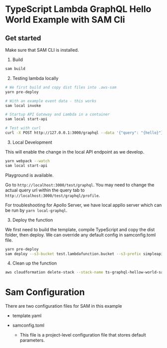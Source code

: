 # TypeScript Lambda GraphQL Hello World Example with SAM Cli

## Get started

Make sure that SAM CLI is installed.

1. Build

```bash
sam build
```

2. Testing lambda locally

```bash
# We first build and copy dist files into .aws-sam
yarn pre-deploy

# With an example event data - this works
sam local invoke

# Startup API Gateway and Lambda in a container
sam local start-api

# Test with curl
curl -X POST http://127.0.0.1:3000/graphql --data '{"query": "{hello}"}'
```

3. Local Development

This will enable the change in the local API endpoint as we develop.

```bash
yarn webpack --watch
sam local start-api
```

Playground is available.

Go to `http://localhost:3000/test/graphql`. You may need to change the actual query url within the query tab to `http://localhost:3000/test/graphql/profile`.

For troubleshooting for Apollo Server, we have local appllo server which can be run by `yarn local-graphql`.

3. Deploy the function

We first need to build the template, compile TypeScript and copy the dist folder, then deploy. We can override any default config in samconfig.toml file.

```bash
yarn pre-deploy
sam deploy --s3-bucket test.lambdafunction.bucket --s3-prefix simpleapiproxy
```

4. Clean up the function

```bash
aws cloudformation delete-stack --stack-name ts-graphql-hellow-world-sam-cli
```

# Sam Configuration

There are two configuration files for SAM in this example

- template.yaml

- samconfig.toml
  - This file is a project-level configuration file that stores default parameters.

